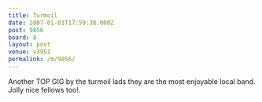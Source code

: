 ```yaml
---
title: Turmoil
date: 2007-01-01T17:59:38.000Z
post: 9856
board: 8
layout: post
venue: v3951
permalink: /m/9856/
---
```

Another TOP GIG by the turmoil lads they are the most enjoyable local band. Jolly nice fellows too!.
